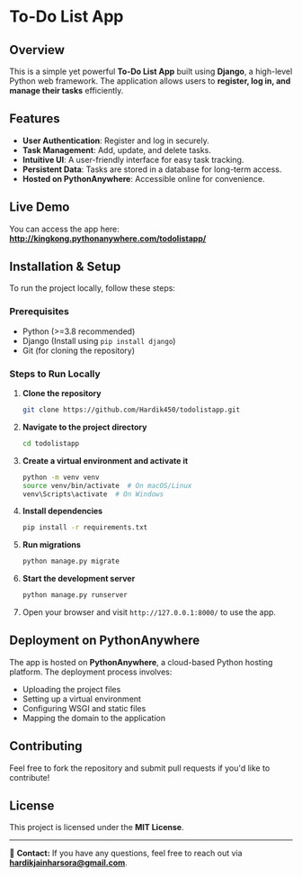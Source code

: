 # To-Do List App

## Overview
This is a simple yet powerful **To-Do List App** built using **Django**, a high-level Python web framework. The application allows users to **register, log in, and manage their tasks** efficiently.

## Features
- **User Authentication**: Register and log in securely.
- **Task Management**: Add, update, and delete tasks.
- **Intuitive UI**: A user-friendly interface for easy task tracking.
- **Persistent Data**: Tasks are stored in a database for long-term access.
- **Hosted on PythonAnywhere**: Accessible online for convenience.

## Live Demo
You can access the app here: **http://kingkong.pythonanywhere.com/todolistapp/**

## Installation & Setup
To run the project locally, follow these steps:

### Prerequisites
- Python (>=3.8 recommended)
- Django (Install using `pip install django`)
- Git (for cloning the repository)

### Steps to Run Locally
1. **Clone the repository**
   ```sh
   git clone https://github.com/Hardik450/todolistapp.git
   ```
2. **Navigate to the project directory**
   ```sh
   cd todolistapp
   ```
3. **Create a virtual environment and activate it**
   ```sh
   python -m venv venv
   source venv/bin/activate  # On macOS/Linux
   venv\Scripts\activate  # On Windows
   ```
4. **Install dependencies**
   ```sh
   pip install -r requirements.txt
   ```
5. **Run migrations**
   ```sh
   python manage.py migrate
   ```
6. **Start the development server**
   ```sh
   python manage.py runserver
   ```
7. Open your browser and visit `http://127.0.0.1:8000/` to use the app.

## Deployment on PythonAnywhere
The app is hosted on **PythonAnywhere**, a cloud-based Python hosting platform. The deployment process involves:
- Uploading the project files
- Setting up a virtual environment
- Configuring WSGI and static files
- Mapping the domain to the application

## Contributing
Feel free to fork the repository and submit pull requests if you'd like to contribute!

## License
This project is licensed under the **MIT License**.

---

📧 **Contact:** If you have any questions, feel free to reach out via **hardikjainharsora@gmail.com**.

